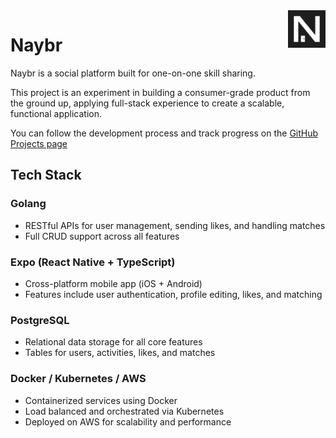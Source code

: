<a>
    <img src="./global-assets/Naybr-Logo.jpg" alt="Naybr logo" title="Naybr" align="right" height="60" />
</a>

# Naybr

Naybr is a social platform built for one-on-one skill sharing. 

This project is an experiment in building a consumer-grade product from the ground up, applying full-stack experience to create a scalable, functional application.

You can follow the development process and track progress on the [GitHub Projects page](https://github.com/users/Craig-Spencer-12/projects/1)

## Tech Stack

### Golang
* RESTful APIs for user management, sending likes, and handling matches
* Full CRUD support across all features

### Expo (React Native + TypeScript)
* Cross-platform mobile app (iOS + Android)
* Features include user authentication, profile editing, likes, and matching

### PostgreSQL
* Relational data storage for all core features
* Tables for users, activities, likes, and matches

### Docker / Kubernetes / AWS
* Containerized services using Docker
* Load balanced and orchestrated via Kubernetes
* Deployed on AWS for scalability and performance